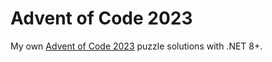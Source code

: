 # Advent of Code 2023

My own [Advent of Code 2023](https://adventofcode.com/2023) puzzle solutions with .NET 8+.

